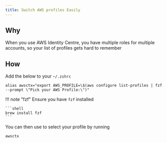 ```yaml
---
title: Switch AWS profiles Easily
---
```


## Why

When you use AWS Identity Centre, you have multiple roles for multiple accounts, so your list of profiles gets hard to remember

## How

Add the below to your `~/.zshrc`

```shell
alias awsctx="export AWS_PROFILE=\$(aws configure list-profiles | fzf --prompt \"Pick your AWS Profile:\")"
```

!!! note "fzf"
    Ensure you have `fzf` installed

    ```shell
    brew install fzf
    ```

You can then use to select your profile by running

```shell
awsctx
```
